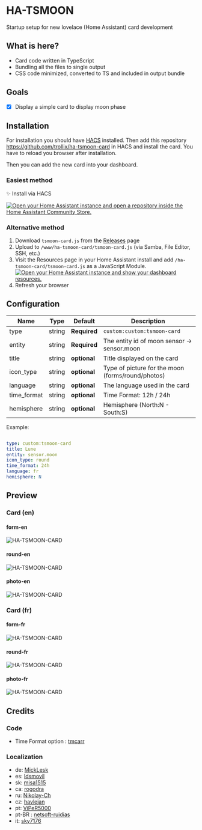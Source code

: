 # HA-TSMOON

Startup setup for new lovelace (Home Assistant) card development

## What is here?

* Card code written in TypeScript
* Bundling all the files to single output
* CSS code minimized, converted to TS and included in output bundle

## Goals

* [X] Display a simple card to display moon phase

## Installation

For installation you should have [HACS](https://hacs.xyz/docs/setup/download/) installed. Then add this repository <https://github.com/trollix/ha-tsmoon-card> in HACS and install the card. You have to reload you browser after installation.

Then you can add the new card into your dashboard.

### Easiest method

✨ Install via HACS

[![Open your Home Assistant instance and open a repository inside the Home Assistant Community Store.](https://my.home-assistant.io/badges/hacs_repository.svg)](https://my.home-assistant.io/redirect/hacs_repository/?owner=trollix&repository=ha-tsmoon-card)

### Alternative method

1. Download `tsmoon-card.js` from the [Releases](https://github.com/trollix/ha-tsmoon-card/releases) page
2. Upload to `/www/ha-tsmoon-card/tsmoon-card.js` (via Samba, File Editor, SSH, etc.)
3. Visit the Resources page in your Home Assistant install and add `/ha-tsmoon-card/tsmoon-card.js` as a
   JavaScript Module.
   [![Open your Home Assistant instance and show your dashboard resources.](https://my.home-assistant.io/badges/lovelace_resources.svg)](https://my.home-assistant.io/redirect/lovelace_resources/)
4. Refresh your browser

## Configuration

| Name        | Type    | Default      | Description                                              |
| ----------- | ------- | ------------ | -------------------------------------------------------- |
| type        | string  | **Required** | `custom:custom:tsmoon-card`                              |
| entity      | string  | **Required** | The entity id of moon sensor -> sensor.moon              |
| title       | string  | **optional** | Title displayed on the card                              |
| icon_type   | string  | **optional** | Type of picture for the moon (forms/round/photos)        |
| language    | string  | **optional** | The language used in the card                            |
| time_format | string  | **optional** | Time Format: 12h / 24h                                   |
| hemisphere  | string  | **optional** | Hemisphere (North:N - South:S)                           |

Example:

```yaml

type: custom:tsmoon-card
title: Lune
entity: sensor.moon
icon_type: round
time_format: 24h
language: fr
hemisphere: N

```

## Preview

### Card (en)

#### form-en

![HA-TSMOON-CARD](https://github.com/trollix/ha-tsmoon-card/blob/main/img_forms_en.png?raw=true "Ha TSMoon Card")

#### round-en

![HA-TSMOON-CARD](https://github.com/trollix/ha-tsmoon-card/blob/main/img_round_en.png?raw=true "Ha TSMoon Card")

#### photo-en

![HA-TSMOON-CARD](https://github.com/trollix/ha-tsmoon-card/blob/main/img_photos_en.png?raw=true "Ha TSMoon Card")

### Card (fr)

#### form-fr

![HA-TSMOON-CARD](https://github.com/trollix/ha-tsmoon-card/blob/main/img_forms_fr.png?raw=true "Ha TSMoon Card")

#### round-fr

![HA-TSMOON-CARD](https://github.com/trollix/ha-tsmoon-card/blob/main/img_round_fr.png?raw=true "Ha TSMoon Card")

#### photo-fr

![HA-TSMOON-CARD](https://github.com/trollix/ha-tsmoon-card/blob/main/img_photos_fr.png?raw=true "Ha TSMoon Card")

## Credits

### Code

* Time Format option : [tmcarr](https://github.com/tmcarr "tmcarr")

### Localization

* de: [MickLesk](https://github.com/MickLesk "MickLesk")
* es: [ldsmovil](https://github.com/ldsmovil "ldsmovil")
* sk: [misa1515](https://github.com/misa1515 "misa1515")
* ca: [rogodra](https://github.com/rogodra "rogodra")
* ru: [Nikolay-Ch](https://github.com/Nikolay-Ch "Nikolay-Ch")
* cz: [havlejan](https://github.com/havlejan "havlejan")
* pt: [ViPeR5000](https://github.com/ViPeR5000 "ViPeR5000")
* pt-BR : [netsoft-ruidias](https://github.com/netsoft-ruidias "netsoft-ruidias")
* it: [sky7176](https://github.com/sky7176 "sky7176")
